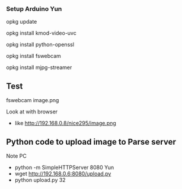 ### Setup Arduino Yun

opkg update

opkg install kmod-video-uvc

opkg install python-openssl

opkg install fswebcam

opkg install mjpg-streamer


## Test
fswebcam image.png

Look at with browser
- like http://192.168.0.8/nice295/image.png


## Python code to upload image to Parse server
Note PC
 - python -m SimpleHTTPServer 8080
Yun
 - wget http://192.168.0.6:8080/upload.py
 - python upload.py 32
